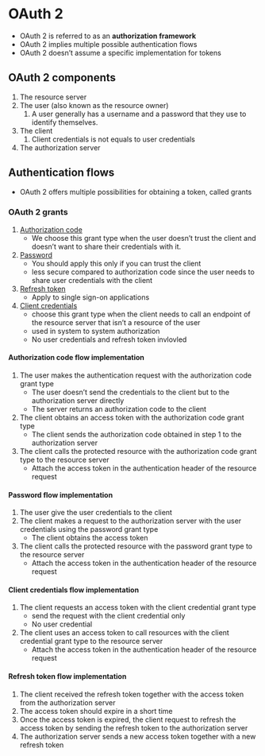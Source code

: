 # OAuth 2

* OAuth 2 is referred to as an **authorization framework**
* OAuth 2 implies multiple possible authentication flows
* OAuth 2 doesn’t assume a specific implementation for tokens

## OAuth 2 components
1. The resource server
2. The user (also known as the resource owner)
    1. A user generally has a username and a password that they use to identify themselves.
3. The client
    1. Client credentials is not equals to user credentials
4. The authorization server

## Authentication flows
* OAuth 2 offers multiple possibilities for obtaining a token, called grants

### OAuth 2 grants
1. [Authorization code](#authorizationCode)
    * We choose this grant type when the user doesn’t trust the client and doesn’t want to share their credentials with it.
2. [Password](#password)
    * You should apply this only if you can trust the client
    * less secure compared to authorization code since the user needs to share user credentials with the client
3. [Refresh token](#refreshToken)
    * Apply to single sign-on applications
4. [Client credentials](#clientCredentials)
    * choose this grant type when the client needs to call an endpoint of the resource server that isn’t a resource of the user
    * used in system to system authorization
    * No user credentials and refresh token invlovled

#### <a name="authorizationCode">Authorization code flow implementation</a>
1. The user makes the authentication request with the authorization code grant type
    * The user doesn’t send the credentials to the client but to the authorization server directly
    * The server returns an authorization code to the client
2. The client obtains an access token with the authorization code grant type
    * The client sends the authorization code obtained in step 1 to the authorization server
3. The client calls the protected resource with the authorization code grant type to the resource server
    * Attach the access token in the authentication header of the resource request  

#### <a name="password">Password flow implementation</a>
1. The user give the user credentials to the client
2. The client makes a request to the authorization server with the user credentials using the password grant type
    * The client obtains the access token
3. The client calls the protected resource with the password grant type to the resource server
    * Attach the access token in the authentication header of the resource request

#### <a name="clientCredentials">Client credentials flow implementation</a>
1. The client requests an access token with the client credential grant type
    * send the request with the client credential only
    * No user credential
2. The client uses an access token to call resources with the client credential grant type to the resource server
    * Attach the access token in the authentication header of the resource request

#### <a name="refreshToken">Refresh token flow implementation</a>
1. The client received the refresh token together with the access token from the authorization server
2. The access token should expire in a short time
3. Once the access token is expired, the client request to refresh the access token by sending the refresh token to the authorization server
4. The authorization server sends a new access token together with a new refresh token
